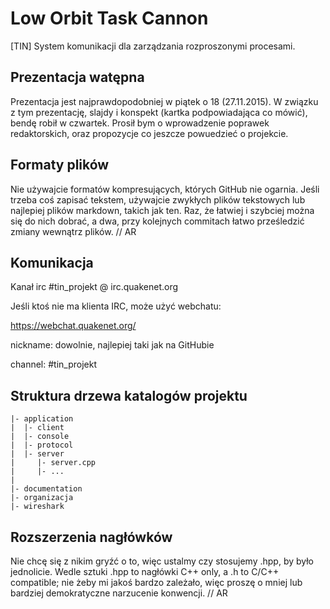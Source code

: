 # Low Orbit Task Cannon

[TIN] System komunikacji dla zarządzania rozproszonymi procesami.

## Prezentacja watępna

Prezentacja jest najprawdopodobniej w piątek o 18 (27.11.2015). W związku z tym prezentację, slajdy i konspekt (kartka podpowiadająca co mówić), bendę robił w czwartek. Prosił bym o wprowadzenie poprawek redaktorskich, oraz propozycje co jeszcze powuedzieć o projekcie.

## Formaty plików

Nie używajcie formatów kompresujących, których GitHub nie ogarnia. Jeśli trzeba coś zapisać tekstem, używajcie zwykłych plików tekstowych lub najlepiej plików markdown, takich jak ten. Raz, że łatwiej i szybciej można się do nich dobrać, a dwa, przy kolejnych commitach łatwo prześledzić zmiany wewnątrz plików. // AR 

## Komunikacja

Kanał irc #tin_projekt @ irc.quakenet.org

Jeśli ktoś nie ma klienta IRC, może użyć webchatu:

https://webchat.quakenet.org/

nickname: dowolnie, najlepiej taki jak na GitHubie

channel: #tin_projekt


## Struktura drzewa katalogów projektu

````
|- application
|  |- client 
|  |- console
|  |- protocol
|  |- server
|     |- server.cpp
|     |- ...
|
|- documentation
|- organizacja
|- wireshark
````

## Rozszerzenia nagłówków

Nie chcę się z nikim gryźć o to, więc ustalmy czy stosujemy .hpp, by było jednolicie.
Wedle sztuki .hpp to nagłówki C++ only, a .h to C/C++ compatible; nie żeby mi jakoś bardzo zależało, więc proszę o mniej lub bardziej demokratyczne narzucenie konwencji. // AR
